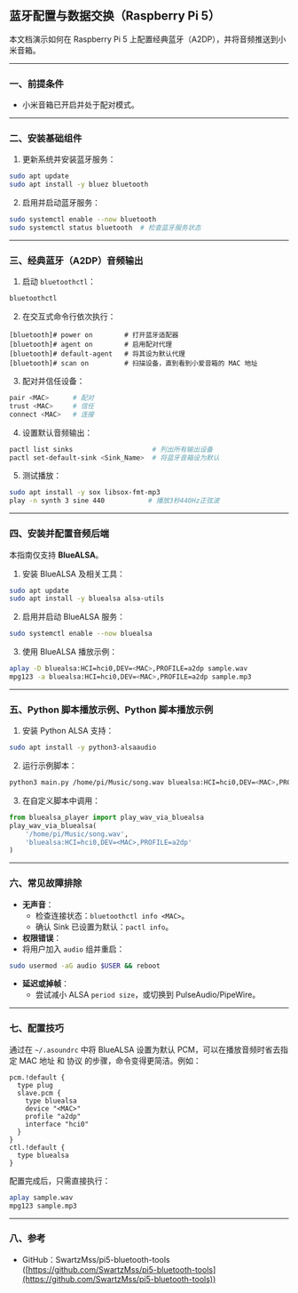 ## 蓝牙配置与数据交换（Raspberry Pi 5）

本文档演示如何在 Raspberry Pi 5 上配置经典蓝牙（A2DP），并将音频推送到小米音箱。

---

### 一、前提条件

- 小米音箱已开启并处于配对模式。

---

### 二、安装基础组件

1. 更新系统并安装蓝牙服务：

```bash
sudo apt update
sudo apt install -y bluez bluetooth
```

2. 启用并启动蓝牙服务：

```bash
sudo systemctl enable --now bluetooth
sudo systemctl status bluetooth  # 检查蓝牙服务状态
```

---

### 三、经典蓝牙（A2DP）音频输出

1. 启动 `bluetoothctl`：

```bash
bluetoothctl
```

2. 在交互式命令行依次执行：

```console
[bluetooth]# power on        # 打开蓝牙适配器
[bluetooth]# agent on        # 启用配对代理
[bluetooth]# default-agent   # 将其设为默认代理
[bluetooth]# scan on         # 扫描设备，直到看到小爱音箱的 MAC 地址
```

3. 配对并信任设备：

```bash
pair <MAC>      # 配对
trust <MAC>     # 信任
connect <MAC>   # 连接
```

4. 设置默认音频输出：

```bash
pactl list sinks                    # 列出所有输出设备
pactl set-default-sink <Sink_Name>  # 将蓝牙音箱设为默认
```

5. 测试播放：

```bash
sudo apt install -y sox libsox-fmt-mp3
play -n synth 3 sine 440           # 播放3秒440Hz正弦波
```

---

### 四、安装并配置音频后端  

本指南仅支持 **BlueALSA**。  

1. 安装 BlueALSA 及相关工具：

```bash
sudo apt update
sudo apt install -y bluealsa alsa-utils
```

2. 启用并启动 BlueALSA 服务：

```bash
sudo systemctl enable --now bluealsa
```

3. 使用 BlueALSA 播放示例：

```bash
aplay -D bluealsa:HCI=hci0,DEV=<MAC>,PROFILE=a2dp sample.wav
mpg123 -a bluealsa:HCI=hci0,DEV=<MAC>,PROFILE=a2dp sample.mp3
```

---

### 五、Python 脚本播放示例、Python 脚本播放示例

1. 安装 Python ALSA 支持：

```bash
sudo apt install -y python3-alsaaudio
```

2. 运行示例脚本：

```bash
python3 main.py /home/pi/Music/song.wav bluealsa:HCI=hci0,DEV=<MAC>,PROFILE=a2dp
```

3. 在自定义脚本中调用：

```python
from bluealsa_player import play_wav_via_bluealsa
play_wav_via_bluealsa(
    '/home/pi/Music/song.wav',
    'bluealsa:HCI=hci0,DEV=<MAC>,PROFILE=a2dp'
)
```

---

### 六、常见故障排除

- **无声音**：
  - 检查连接状态：`bluetoothctl info <MAC>`。
  - 确认 Sink 已设置为默认：`pactl info`。
- **权限错误**：
- 将用户加入 `audio` 组并重启：
    
 ```bash
 sudo usermod -aG audio $USER && reboot
 ```

- **延迟或掉帧**：
  - 尝试减小 ALSA `period size`，或切换到 PulseAudio/PipeWire。

---

### 七、配置技巧

通过在 `~/.asoundrc` 中将 BlueALSA 设置为默认 PCM，可以在播放音频时省去指定 MAC 地址 和 协议 的步骤，命令变得更简洁。例如：

```text
pcm.!default {
  type plug
  slave.pcm {
    type bluealsa
    device "<MAC>"
    profile "a2dp"
    interface "hci0"
  }
}
ctl.!default {
  type bluealsa
}
```

配置完成后，只需直接执行：

```bash
aplay sample.wav
mpg123 sample.mp3
```

---

### 八、参考

- GitHub：SwartzMss/pi5-bluetooth-tools ([https://github.com/SwartzMss/pi5-bluetooth-tools](https://github.com/SwartzMss/pi5-bluetooth-tools))
